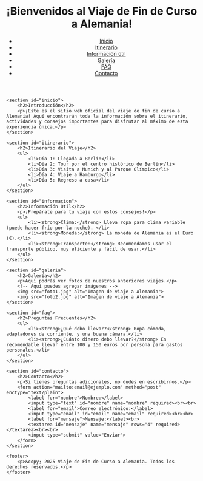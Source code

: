 # <!DOCTYPE html>
<html lang="es">
<head>
    <meta charset="UTF-8">
    <meta name="viewport" content="width=device-width, initial-scale=1.0">
    <title>Viaje de Fin de Curso a Alemania</title>
    <link rel="stylesheet" href="styles.css"> <!-- Enlace a tu archivo CSS -->
</head>
<body>
    <header>
        <h1>¡Bienvenidos al Viaje de Fin de Curso a Alemania!</h1>
        <nav>
            <ul>
                <li><a href="#inicio">Inicio</a></li>
                <li><a href="#itinerario">Itinerario</a></li>
                <li><a href="#informacion">Información útil</a></li>
                <li><a href="#galeria">Galería</a></li>
                <li><a href="#faq">FAQ</a></li>
                <li><a href="#contacto">Contacto</a></li>
            </ul>
        </nav>
    </header>

    <section id="inicio">
        <h2>Introducción</h2>
        <p>¡Este es el sitio web oficial del viaje de fin de curso a Alemania! Aquí encontrarán toda la información sobre el itinerario, actividades y consejos importantes para disfrutar al máximo de esta experiencia única.</p>
    </section>

    <section id="itinerario">
        <h2>Itinerario del Viaje</h2>
        <ul>
            <li>Día 1: Llegada a Berlín</li>
            <li>Día 2: Tour por el centro histórico de Berlín</li>
            <li>Día 3: Visita a Munich y al Parque Olímpico</li>
            <li>Día 4: Viaje a Hamburgo</li>
            <li>Día 5: Regreso a casa</li>
        </ul>
    </section>

    <section id="informacion">
        <h2>Información Útil</h2>
        <p>¡Prepárate para tu viaje con estos consejos!</p>
        <ul>
            <li><strong>Clima:</strong> Lleva ropa para clima variable (puede hacer frío por la noche). </li>
            <li><strong>Moneda:</strong> La moneda de Alemania es el Euro (€).</li>
            <li><strong>Transporte:</strong> Recomendamos usar el transporte público, muy eficiente y fácil de usar.</li>
        </ul>
    </section>

    <section id="galeria">
        <h2>Galería</h2>
        <p>Aquí podrás ver fotos de nuestros anteriores viajes.</p>
        <!-- Aquí puedes agregar imágenes -->
        <img src="foto1.jpg" alt="Imagen de viaje a Alemania">
        <img src="foto2.jpg" alt="Imagen de viaje a Alemania">
    </section>

    <section id="faq">
        <h2>Preguntas Frecuentes</h2>
        <ul>
            <li><strong>¿Qué debo llevar?</strong> Ropa cómoda, adaptadores de corriente, y una buena cámara.</li>
            <li><strong>¿Cuánto dinero debo llevar?</strong> Es recomendable llevar entre 100 y 150 euros por persona para gastos personales.</li>
        </ul>
    </section>

    <section id="contacto">
        <h2>Contacto</h2>
        <p>Si tienes preguntas adicionales, no dudes en escribirnos.</p>
        <form action="mailto:email@ejemplo.com" method="post" enctype="text/plain">
            <label for="nombre">Nombre:</label>
            <input type="text" id="nombre" name="nombre" required><br><br>
            <label for="email">Correo electrónico:</label>
            <input type="email" id="email" name="email" required><br><br>
            <label for="mensaje">Mensaje:</label><br>
            <textarea id="mensaje" name="mensaje" rows="4" required></textarea><br><br>
            <input type="submit" value="Enviar">
        </form>
    </section>

    <footer>
        <p>&copy; 2025 Viaje de Fin de Curso a Alemania. Todos los derechos reservados.</p>
    </footer>
</body>
</html>
